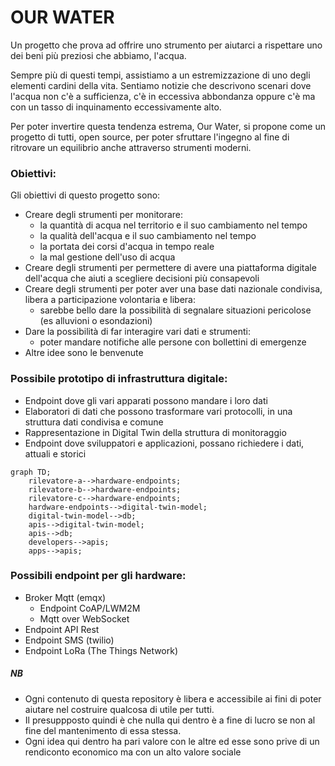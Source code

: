 # OUR WATER

Un progetto che prova ad offrire uno strumento per aiutarci a rispettare uno dei beni più preziosi che abbiamo, l'acqua.

Sempre più di questi tempi, assistiamo a un estremizzazione di uno degli elementi cardini della vita.
Sentiamo notizie che descrivono scenari dove l'acqua non c'è a sufficienza, c'è in eccessiva abbondanza oppure c'è ma con un tasso di inquinamento eccessivamente alto.

Per poter invertire questa tendenza estrema, Our Water, si propone come un progetto di tutti, open source, per poter sfruttare l'ingegno al fine di ritrovare un equilibrio anche attraverso strumenti moderni.

### Obiettivi:
Gli obiettivi di questo progetto sono:
- Creare degli strumenti per monitorare:
  - la quantità di acqua nel territorio e il suo cambiamento nel tempo
  - la qualità dell'acqua e il suo cambiamento nel tempo
  - la portata dei corsi d'acqua in tempo reale
  - la mal gestione dell'uso di acqua
- Creare degli strumenti per permettere di avere una piattaforma digitale dell'acqua che aiuti a scegliere decisioni più consapevoli
- Creare degli strumenti per poter aver una base dati nazionale condivisa, libera a participazione volontaria e libera:
  - sarebbe bello dare la possibilità di segnalare situazioni pericolose (es alluvioni o esondazioni)
- Dare la possibilità di far interagire vari dati e strumenti:
  - poter mandare notifiche alle persone con bollettini di emergenze
- Altre idee sono le benvenute

### Possibile prototipo di infrastruttura digitale:
- Endpoint dove gli vari apparati possono mandare i loro dati
- Elaboratori di dati che possono trasformare vari protocolli, in una struttura dati condivisa e comune
- Rappresentazione in Digital Twin della struttura di monitoraggio
- Endpoint dove sviluppatori e applicazioni, possano richiedere i dati, attuali e storici

```mermaid
graph TD;
    rilevatore-a-->hardware-endpoints;
    rilevatore-b-->hardware-endpoints;
    rilevatore-c-->hardware-endpoints;
    hardware-endpoints-->digital-twin-model;
    digital-twin-model-->db;
    apis-->digital-twin-model;
    apis-->db;
    developers-->apis;
    apps-->apis;
```
### Possibili endpoint per gli hardware:
- Broker Mqtt (emqx)
  - Endpoint CoAP/LWM2M
  - Mqtt over WebSocket
- Endpoint API Rest
- Endpoint SMS (twilio)
- Endpoint LoRa (The Things Network)

##### NB
- Ogni contenuto di questa repository è libera e accessibile ai fini di poter aiutare nel costruire qualcosa di utile per tutti.
- Il presuppposto quindi è che nulla qui dentro è a fine di lucro se non al fine del mantenimento di essa stessa.
- Ogni idea qui dentro ha pari valore con le altre ed esse sono prive di un rendiconto economico ma con un alto valore sociale
